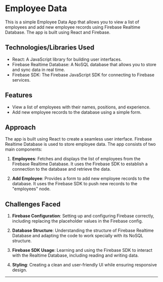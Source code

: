 # Employee Data

This is a simple Employee Data App that allows you to view a list of employees and add new employee records using Firebase Realtime Database. The app is built using React and Firebase.

## Technologies/Libraries Used

- React: A JavaScript library for building user interfaces.
- Firebase Realtime Database: A NoSQL database that allows you to store and sync data in real time.
- Firebase SDK: The Firebase JavaScript SDK for connecting to Firebase services.

## Features

- View a list of employees with their names, positions, and experience.
- Add new employee records to the database using a simple form.

## Approach

The app is built using React to create a seamless user interface. Firebase Realtime Database is used to store employee data. The app consists of two main components:

1. **Employees**: Fetches and displays the list of employees from the Firebase Realtime Database. It uses the Firebase SDK to establish a connection to the database and retrieve the data.

2. **Add Employee**: Provides a form to add new employee records to the database. It uses the Firebase SDK to push new records to the "employees" node.

## Challenges Faced

1. **Firebase Configuration**: Setting up and configuring Firebase correctly, including replacing the placeholder values in the Firebase config.

2. **Database Structure**: Understanding the structure of Firebase Realtime Database and adapting the code to work specially with its NoSQL structure.

3. **Firebase SDK Usage**: Learning and using the Firebase SDK to interact with the Realtime Database, including reading and writing data.

4. **Styling**: Creating a clean and user-friendly UI while ensuring responsive design.

---
